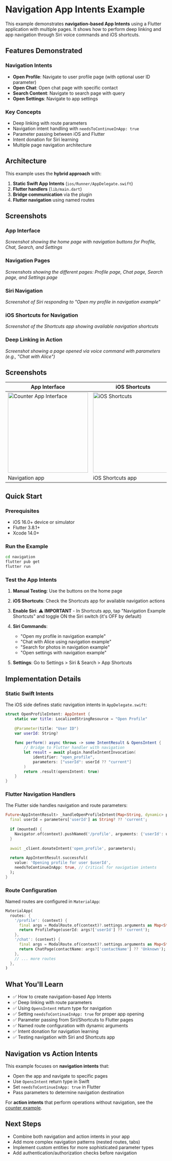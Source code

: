 # Navigation App Intents Example

This example demonstrates **navigation-based App Intents** using a Flutter application with multiple pages. It shows how to perform deep linking and app navigation through Siri voice commands and iOS shortcuts.

## Features Demonstrated

### Navigation Intents
- **Open Profile**: Navigate to user profile page (with optional user ID parameter)
- **Open Chat**: Open chat page with specific contact
- **Search Content**: Navigate to search page with query
- **Open Settings**: Navigate to app settings

### Key Concepts
- Deep linking with route parameters
- Navigation intent handling with `needsToContinueInApp: true`
- Parameter passing between iOS and Flutter
- Intent donation for Siri learning
- Multiple page navigation architecture

## Architecture

This example uses the **hybrid approach** with:

1. **Static Swift App Intents** (`ios/Runner/AppDelegate.swift`)
2. **Flutter handlers** (`lib/main.dart`) 
3. **Bridge communication** via the plugin
4. **Flutter navigation** using named routes

## Screenshots

### App Interface
*Screenshot showing the home page with navigation buttons for Profile, Chat, Search, and Settings*

### Navigation Pages
*Screenshots showing the different pages: Profile page, Chat page, Search page, and Settings page*

### Siri Navigation
*Screenshot of Siri responding to "Open my profile in navigation example"*

### iOS Shortcuts for Navigation  
*Screenshot of the Shortcuts app showing available navigation shortcuts*

### Deep Linking in Action
*Screenshot showing a page opened via voice command with parameters (e.g., "Chat with Alice")*

## Screenshots

| App Interface | iOS Shortcuts |
|---------------|---------------|
| <img src="screenshots/app_interface.png" alt="Counter App Interface" width="250"> | <img src="screenshots/ios_shortcuts.png" alt="iOS Shortcuts" width="250"> |
| Navigation app | iOS Shortcuts app |

## Quick Start

### Prerequisites
- iOS 16.0+ device or simulator
- Flutter 3.8.1+
- Xcode 14.0+

### Run the Example

```bash
cd navigation
flutter pub get
flutter run
```

### Test the App Intents

1. **Manual Testing**: Use the buttons on the home page

2. **iOS Shortcuts**: Check the Shortcuts app for available navigation actions

3. **Enable Siri**: ⚠️ **IMPORTANT** - In Shortcuts app, tap "Navigation Example Shortcuts" and toggle ON the Siri switch (it's OFF by default)

4. **Siri Commands**:
   - "Open my profile in navigation example"
   - "Chat with Alice using navigation example"
   - "Search for photos in navigation example"
   - "Open settings with navigation example"

5. **Settings**: Go to Settings > Siri & Search > App Shortcuts

## Implementation Details

### Static Swift Intents

The iOS side defines static navigation intents in `AppDelegate.swift`:

```swift
struct OpenProfileIntent: AppIntent {
    static var title: LocalizedStringResource = "Open Profile"
    
    @Parameter(title: "User ID")
    var userId: String?
    
    func perform() async throws -> some IntentResult & OpensIntent {
        // Bridge to Flutter handler with navigation
        let result = await plugin.handleIntentInvocation(
            identifier: "open_profile", 
            parameters: ["userId": userId ?? "current"]
        )
        return .result(opensIntent: true)
    }
}
```

### Flutter Navigation Handlers  

The Flutter side handles navigation and route parameters:

```dart
Future<AppIntentResult> _handleOpenProfileIntent(Map<String, dynamic> parameters) async {
  final userId = parameters['userId'] as String? ?? 'current';
  
  if (mounted) {
    Navigator.of(context).pushNamed('/profile', arguments: {'userId': userId});
  }
  
  await _client.donateIntent('open_profile', parameters);
  
  return AppIntentResult.successful(
    value: 'Opening profile for user $userId',
    needsToContinueInApp: true, // Critical for navigation intents
  );
}
```

### Route Configuration

Named routes are configured in `MaterialApp`:

```dart
MaterialApp(
  routes: {
    '/profile': (context) {
      final args = ModalRoute.of(context)?.settings.arguments as Map<String, dynamic>?;
      return ProfilePage(userId: args?['userId'] ?? 'current');
    },
    '/chat': (context) {
      final args = ModalRoute.of(context)?.settings.arguments as Map<String, dynamic>?;
      return ChatPage(contactName: args?['contactName'] ?? 'Unknown');
    },
    // ... more routes
  },
)
```

## What You'll Learn

- ✅ How to create navigation-based App Intents
- ✅ Deep linking with route parameters  
- ✅ Using `OpensIntent` return type for navigation
- ✅ Setting `needsToContinueInApp: true` for proper app opening
- ✅ Parameter passing from Siri/Shortcuts to Flutter pages
- ✅ Named route configuration with dynamic arguments
- ✅ Intent donation for navigation learning
- ✅ Testing navigation with Siri and Shortcuts app

## Navigation vs Action Intents

This example focuses on **navigation intents** that:
- Open the app and navigate to specific pages
- Use `OpensIntent` return type in Swift
- Set `needsToContinueInApp: true` in Flutter
- Pass parameters to determine navigation destination

For **action intents** that perform operations without navigation, see the [counter example](../counter/).

## Next Steps

- Combine both navigation and action intents in your app
- Add more complex navigation patterns (nested routes, tabs)
- Implement custom entities for more sophisticated parameter types
- Add authentication/authorization checks before navigation
